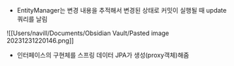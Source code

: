 - EntityManager는 변경 내용을 추적해서 변경된 상태로 커밋이 실행될 때 update 쿼리를 날림


![[Users/navill/Documents/Obsidian Vault/Pasted image 20231231220146.png]]
- 인터페이스의 구현체를 스프링 데이터 JPA가 생성(proxy객체)해줌


